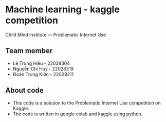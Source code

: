 # Machine learning - kaggle competition
Child Mind Institute — Problematic Internet Use

## Team member
- Lê Trung Hiếu - 22028304
- Nguyễn Chí Huy - 22028319
- Đoàn Trung Kiên - 22028211

## About code 
- This code is a solution to the Problematic Internet Use competition on Kaggle.
- The code is written in google colab and kaggle using python.